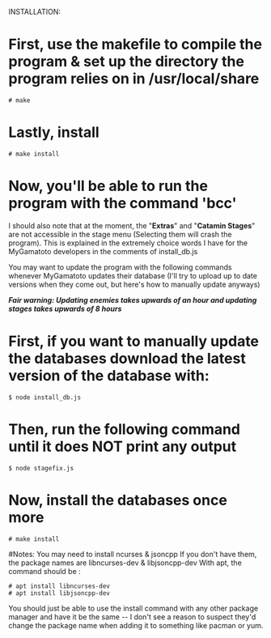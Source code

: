 INSTALLATION:

# First, use the makefile to compile the program & set up the directory the program relies on in /usr/local/share
```
# make
```
# Lastly, install

```
# make install
```

# Now, you'll be able to run the program with the command 'bcc'

I should also note that at the moment, the "**Extras**" and "**Catamin Stages**" are not accessible in the stage menu (Selecting them will crash the program).
This is explained in the extremely choice words I have for the MyGamatoto developers in the comments of install_db.js

You may want to update the program with the following commands whenever MyGamatoto updates their database (I'll try to upload up to date versions when they come out, but here's how to manually update anyways)

***Fair warning: Updating enemies takes upwards of an hour and updating stages takes upwards of 8 hours***

# First, if you want to manually update the databases download the latest version of the database with:
```
$ node install_db.js
```
# Then, run the following command until it does NOT print any output
```
$ node stagefix.js
```
# Now, install the databases once more
```
# make install
```

#Notes:
You may need to install ncurses & jsoncpp
If you don't have them, the package names are libncurses-dev & libjsoncpp-dev
With apt, the command should be :
```
# apt install libncurses-dev
# apt install libjsoncpp-dev
```
You should just be able to use the install command with any other package manager and have it be the same -- I don't see a reason to suspect they'd change the package name when adding it to something like pacman or yum.
